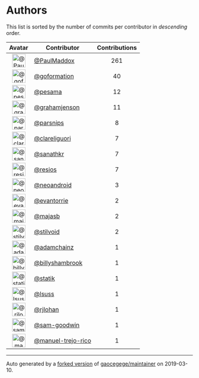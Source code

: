 # Authors

This list is sorted by the number of commits per contributor in _descending_ order.

Avatar|Contributor|Contributions
:-:|---|:-:
<img class='float-left rounded-1' src='https://avatars3.githubusercontent.com/u/4678446?v=4' width='36' height='36' alt='@PaulMaddox'>|[@PaulMaddox](https://github.com/PaulMaddox)|261
<img class='float-left rounded-1' src='https://avatars3.githubusercontent.com/u/31303332?v=4' width='36' height='36' alt='@goformation'>|[@goformation](https://github.com/goformation)|40
<img class='float-left rounded-1' src='https://avatars2.githubusercontent.com/u/339849?v=4' width='36' height='36' alt='@pesama'>|[@pesama](https://github.com/pesama)|12
<img class='float-left rounded-1' src='https://avatars2.githubusercontent.com/u/331436?v=4' width='36' height='36' alt='@grahamjenson'>|[@grahamjenson](https://github.com/grahamjenson)|11
<img class='float-left rounded-1' src='https://avatars3.githubusercontent.com/u/432692?v=4' width='36' height='36' alt='@parsnips'>|[@parsnips](https://github.com/parsnips)|8
<img class='float-left rounded-1' src='https://avatars0.githubusercontent.com/u/484245?v=4' width='36' height='36' alt='@clareliguori'>|[@clareliguori](https://github.com/clareliguori)|7
<img class='float-left rounded-1' src='https://avatars3.githubusercontent.com/u/22755571?v=4' width='36' height='36' alt='@sanathkr'>|[@sanathkr](https://github.com/sanathkr)|7
<img class='float-left rounded-1' src='https://avatars0.githubusercontent.com/u/3868295?v=4' width='36' height='36' alt='@resios'>|[@resios](https://github.com/resios)|7
<img class='float-left rounded-1' src='https://avatars3.githubusercontent.com/u/508179?v=4' width='36' height='36' alt='@neoandroid'>|[@neoandroid](https://github.com/neoandroid)|3
<img class='float-left rounded-1' src='https://avatars0.githubusercontent.com/u/7834613?v=4' width='36' height='36' alt='@evantorrie'>|[@evantorrie](https://github.com/evantorrie)|2
<img class='float-left rounded-1' src='https://avatars2.githubusercontent.com/u/142510?v=4' width='36' height='36' alt='@majasb'>|[@majasb](https://github.com/majasb)|2
<img class='float-left rounded-1' src='https://avatars2.githubusercontent.com/u/482239?v=4' width='36' height='36' alt='@stilvoid'>|[@stilvoid](https://github.com/stilvoid)|2
<img class='float-left rounded-1' src='https://avatars2.githubusercontent.com/u/857609?v=4' width='36' height='36' alt='@adamchainz'>|[@adamchainz](https://github.com/adamchainz)|1
<img class='float-left rounded-1' src='https://avatars2.githubusercontent.com/u/2552323?v=4' width='36' height='36' alt='@billyshambrook'>|[@billyshambrook](https://github.com/billyshambrook)|1
<img class='float-left rounded-1' src='https://avatars2.githubusercontent.com/u/983?v=4' width='36' height='36' alt='@statik'>|[@statik](https://github.com/statik)|1
<img class='float-left rounded-1' src='https://avatars0.githubusercontent.com/u/801084?v=4' width='36' height='36' alt='@lsuss'>|[@lsuss](https://github.com/lsuss)|1
<img class='float-left rounded-1' src='https://avatars2.githubusercontent.com/u/3982807?v=4' width='36' height='36' alt='@rjlohan'>|[@rjlohan](https://github.com/rjlohan)|1
<img class='float-left rounded-1' src='https://avatars1.githubusercontent.com/u/38672686?v=4' width='36' height='36' alt='@sam-goodwin'>|[@sam-goodwin](https://github.com/sam-goodwin)|1
<img class='float-left rounded-1' src='https://avatars1.githubusercontent.com/u/35301479?v=4' width='36' height='36' alt='@manuel-trejo-rico'>|[@manuel-trejo-rico](https://github.com/manuel-trejo-rico)|1

---

Auto generated by a [forked version](https://github.com/myii/maintainer) of [gaocegege/maintainer](https://github.com/gaocegege/maintainer) on 2019-03-10.
